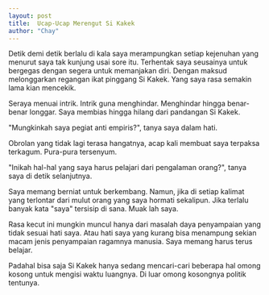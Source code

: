 ```yaml
---
layout: post
title:  Ucap-Ucap Merengut Si Kakek
author: "Chay"
---
```


Detik demi detik berlalu di kala saya merampungkan setiap kejenuhan yang menurut saya tak kunjung usai sore itu.
Terhentak saya seusainya untuk bergegas dengan segera untuk memanjakan diri. Dengan maksud melonggarkan regangan ikat pinggang
Si Kakek. Yang saya rasa semakin lama kian mencekik.

Seraya menuai intrik. Intrik guna menghindar. Menghindar hingga benar-benar longgar. Saya membias hingga hilang dari pandangan Si Kakek.

"Mungkinkah saya pegiat anti empiris?", tanya saya dalam hati.

Obrolan yang tidak lagi terasa hangatnya, acap kali membuat saya terpaksa terkagum. Pura-pura tersenyum.

"Inikah hal-hal yang saya harus pelajari dari pengalaman orang?", tanya saya di detik selanjutnya.

Saya memang berniat untuk berkembang. Namun, jika di setiap kalimat yang terlontar dari mulut orang yang saya hormati sekalipun.
Jika terlalu banyak kata "saya" tersisip di sana. Muak lah saya.

Rasa kecut ini mungkin muncul hanya dari masalah daya penyampaian yang tidak sesuai hati saya.
Atau hati saya yang kurang bisa menampung sekian macam jenis penyampaian ragamnya manusia.
Saya memang harus terus belajar.

Padahal bisa saja Si Kakek hanya sedang mencari-cari beberapa hal omong kosong untuk mengisi waktu luangnya.
Di luar omong kosongnya politik tentunya.
